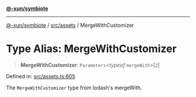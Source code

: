 [**@-xun/symbiote**](../../../README.md)

***

[@-xun/symbiote](../../../README.md) / [src/assets](../README.md) / MergeWithCustomizer

# Type Alias: MergeWithCustomizer

> **MergeWithCustomizer**: `Parameters`\<*typeof* `mergeWith`\>\[`2`\]

Defined in: [src/assets.ts:605](https://github.com/Xunnamius/symbiote/blob/510118102ef530d135a286522a7a776ec12a8a72/src/assets.ts#L605)

The `MergeWithCustomizer` type from lodash's mergeWith.
